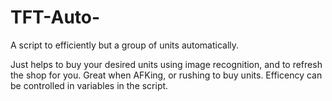 # TFT-Auto-
A script to efficiently but a group of units automatically.

Just helps to buy your desired units using image recognition, and to refresh the shop for you. Great when AFKing, or rushing to buy units. Efficency can be controlled in variables in the script.
